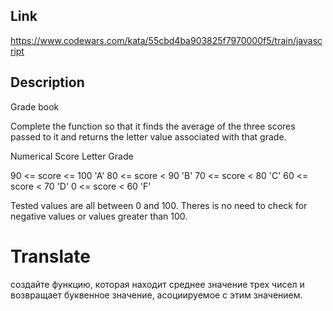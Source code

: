 ## Link

https://www.codewars.com/kata/55cbd4ba903825f7970000f5/train/javascript

## Description

Grade book

Complete the function so that it finds the average of the three scores passed to it and returns the letter value associated with that grade.

Numerical Score Letter Grade

90 <= score <= 100 'A'
80 <= score < 90 'B'
70 <= score < 80 'C'
60 <= score < 70 'D'
0 <= score < 60 'F'

Tested values are all between 0 and 100. Theres is no need to check for negative values or values greater than 100.

# Translate

создайте функцию, которая находит среднее значение трех чисел и возвращает буквенное значение, асоциируемое с этим значением.
